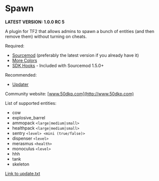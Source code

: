 Spawn
=====

**LATEST VERSION:  1.0.0 RC 5**

A plugin for TF2 that allows admins to spawn a bunch of entities (and then remove them) without turning on cheats.

Required:
* [Sourcemod](http://www.sourcemod.net/downloads.php) (preferably the latest version if you already have it)
* [More Colors](http://forums.alliedmods.net/showthread.php?t=185016)
* [SDK Hooks](http://forums.alliedmods.net/showthread.php?t=106748) - Included with Sourcemod 1.5.0+

Recommended:
* [Updater](http://forums.alliedmods.net/showthread.php?t=169095)

Community website:  [www.50dkp.com](http://www.50dkp.com)

List of supported entities:
* cow
* explosive_barrel
* ammopack `<large|medium|small>`
* healthpack `<large|medium|small>`
* sentry `<level> <mini (true/false)>`
* dispenser `<level>`
* merasmus `<health>`
* monoculus `<level>`
* hhh
* tank
* skeleton

[Link to update.txt](/tf/addons/sourcemod/update.txt)